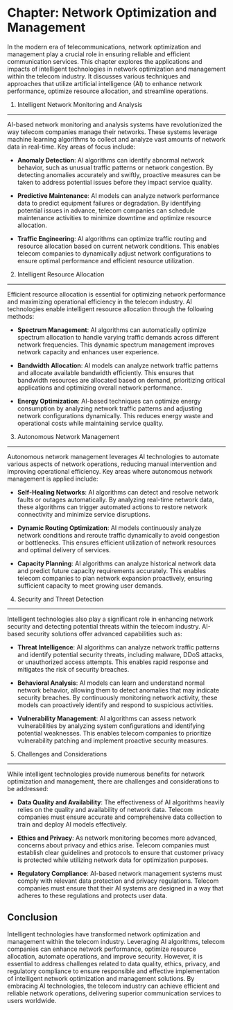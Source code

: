 Chapter: Network Optimization and Management
============================================

In the modern era of telecommunications, network optimization and management play a crucial role in ensuring reliable and efficient communication services. This chapter explores the applications and impacts of intelligent technologies in network optimization and management within the telecom industry. It discusses various techniques and approaches that utilize artificial intelligence (AI) to enhance network performance, optimize resource allocation, and streamline operations.

1. Intelligent Network Monitoring and Analysis
----------------------------------------------

AI-based network monitoring and analysis systems have revolutionized the way telecom companies manage their networks. These systems leverage machine learning algorithms to collect and analyze vast amounts of network data in real-time. Key areas of focus include:

* **Anomaly Detection**: AI algorithms can identify abnormal network behavior, such as unusual traffic patterns or network congestion. By detecting anomalies accurately and swiftly, proactive measures can be taken to address potential issues before they impact service quality.

* **Predictive Maintenance**: AI models can analyze network performance data to predict equipment failures or degradation. By identifying potential issues in advance, telecom companies can schedule maintenance activities to minimize downtime and optimize resource allocation.

* **Traffic Engineering**: AI algorithms can optimize traffic routing and resource allocation based on current network conditions. This enables telecom companies to dynamically adjust network configurations to ensure optimal performance and efficient resource utilization.

2. Intelligent Resource Allocation
----------------------------------

Efficient resource allocation is essential for optimizing network performance and maximizing operational efficiency in the telecom industry. AI technologies enable intelligent resource allocation through the following methods:

* **Spectrum Management**: AI algorithms can automatically optimize spectrum allocation to handle varying traffic demands across different network frequencies. This dynamic spectrum management improves network capacity and enhances user experience.

* **Bandwidth Allocation**: AI models can analyze network traffic patterns and allocate available bandwidth efficiently. This ensures that bandwidth resources are allocated based on demand, prioritizing critical applications and optimizing overall network performance.

* **Energy Optimization**: AI-based techniques can optimize energy consumption by analyzing network traffic patterns and adjusting network configurations dynamically. This reduces energy waste and operational costs while maintaining service quality.

3. Autonomous Network Management
--------------------------------

Autonomous network management leverages AI technologies to automate various aspects of network operations, reducing manual intervention and improving operational efficiency. Key areas where autonomous network management is applied include:

* **Self-Healing Networks**: AI algorithms can detect and resolve network faults or outages automatically. By analyzing real-time network data, these algorithms can trigger automated actions to restore network connectivity and minimize service disruptions.

* **Dynamic Routing Optimization**: AI models continuously analyze network conditions and reroute traffic dynamically to avoid congestion or bottlenecks. This ensures efficient utilization of network resources and optimal delivery of services.

* **Capacity Planning**: AI algorithms can analyze historical network data and predict future capacity requirements accurately. This enables telecom companies to plan network expansion proactively, ensuring sufficient capacity to meet growing user demands.

4. Security and Threat Detection
--------------------------------

Intelligent technologies also play a significant role in enhancing network security and detecting potential threats within the telecom industry. AI-based security solutions offer advanced capabilities such as:

* **Threat Intelligence**: AI algorithms can analyze network traffic patterns and identify potential security threats, including malware, DDoS attacks, or unauthorized access attempts. This enables rapid response and mitigates the risk of security breaches.

* **Behavioral Analysis**: AI models can learn and understand normal network behavior, allowing them to detect anomalies that may indicate security breaches. By continuously monitoring network activity, these models can proactively identify and respond to suspicious activities.

* **Vulnerability Management**: AI algorithms can assess network vulnerabilities by analyzing system configurations and identifying potential weaknesses. This enables telecom companies to prioritize vulnerability patching and implement proactive security measures.

5. Challenges and Considerations
--------------------------------

While intelligent technologies provide numerous benefits for network optimization and management, there are challenges and considerations to be addressed:

* **Data Quality and Availability**: The effectiveness of AI algorithms heavily relies on the quality and availability of network data. Telecom companies must ensure accurate and comprehensive data collection to train and deploy AI models effectively.

* **Ethics and Privacy**: As network monitoring becomes more advanced, concerns about privacy and ethics arise. Telecom companies must establish clear guidelines and protocols to ensure that customer privacy is protected while utilizing network data for optimization purposes.

* **Regulatory Compliance**: AI-based network management systems must comply with relevant data protection and privacy regulations. Telecom companies must ensure that their AI systems are designed in a way that adheres to these regulations and protects user data.

Conclusion
----------

Intelligent technologies have transformed network optimization and management within the telecom industry. Leveraging AI algorithms, telecom companies can enhance network performance, optimize resource allocation, automate operations, and improve security. However, it is essential to address challenges related to data quality, ethics, privacy, and regulatory compliance to ensure responsible and effective implementation of intelligent network optimization and management solutions. By embracing AI technologies, the telecom industry can achieve efficient and reliable network operations, delivering superior communication services to users worldwide.
